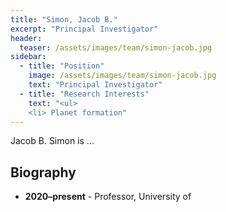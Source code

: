 ```yaml
---
title: "Simon, Jacob B."
excerpt: "Principal Investigator"
header:
  teaser: /assets/images/team/simon-jacob.jpg
sidebar:
  - title: "Position"
    image: /assets/images/team/simon-jacob.jpg
    text: "Principal Investigator"
  - title: "Research Interests"
    text: "<ul>
    <li> Planet formation"
---
```


Jacob B. Simon is ...

## Biography
- __2020–present__ - Professor, University of 
